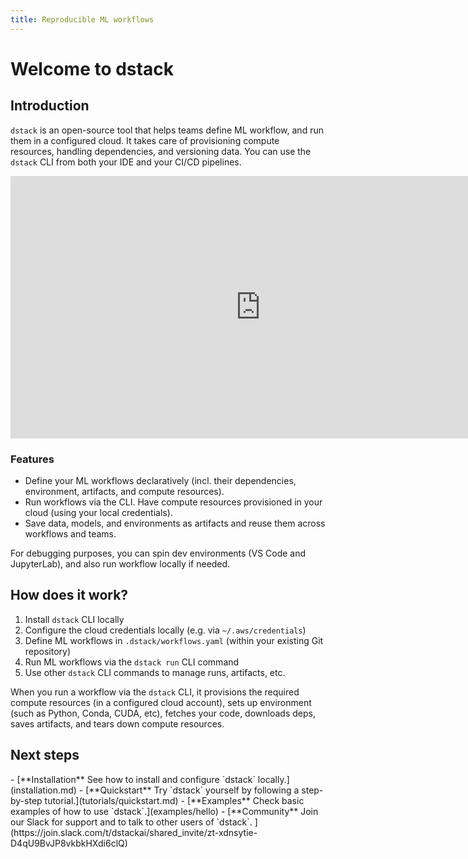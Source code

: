 ```yaml
---
title: Reproducible ML workflows 
---
```


# Welcome to dstack

## Introduction

`dstack` is an open-source tool that helps teams define ML workflow, and
run them in a configured cloud. It takes care of 
provisioning compute resources, handling dependencies, and versioning data.
You can use the `dstack` CLI from both your IDE and your CI/CD pipelines.

<iframe src="https://player.vimeo.com/video/766452681?h=6e954feb34&amp;title=0&amp;byline=0&amp;portrait=0&amp;speed=0&amp;badge=0&amp;autopause=0&amp;player_id=0&amp;app_id=56727" width="800" height="420" frameborder="0" allow="autoplay" title="test"></iframe>

### Features

* Define your ML workflows declaratively (incl. their dependencies, environment, artifacts, and compute resources).
* Run workflows via the CLI. Have compute resources provisioned in your cloud (using your local credentials). 
* Save data, models, and environments as artifacts and reuse them across workflows and teams. 

For debugging purposes, you can spin dev environments (VS Code and JupyterLab), and also run workflow locally if needed.

## How does it work?

1. Install `dstack` CLI locally 
2. Configure the cloud credentials locally (e.g. via `~/.aws/credentials`)
3. Define ML workflows in `.dstack/workflows.yaml` (within your existing Git repository)
4. Run ML workflows via the `dstack run` CLI command
5. Use other `dstack` CLI commands to manage runs, artifacts, etc.

When you run a workflow via the `dstack` CLI, it provisions the required compute resources (in a configured cloud
account), sets up environment (such as Python, Conda, CUDA, etc), fetches your code, downloads deps,
saves artifacts, and tears down compute resources.

## Next steps

<div class="grid cards" markdown>
- [**Installation** 
   See how to install and configure `dstack` locally.](installation.md)
- [**Quickstart**
   Try `dstack` yourself by following a step-by-step tutorial.](tutorials/quickstart.md)
- [**Examples**
   Check basic examples of how to use `dstack`.](examples/hello)
- [**Community**
   Join our Slack for support and to talk to other users of `dstack`.
  ](https://join.slack.com/t/dstackai/shared_invite/zt-xdnsytie-D4qU9BvJP8vkbkHXdi6clQ)
</div>